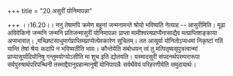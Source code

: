 +++
title = "20 असुरीं योनिमापन्ना"

+++
।।16.20।। ननु तेषामपि क्रमेण बहूनां जन्मनामन्ते श्रोयो भविष्यति नेत्याह
-- आसुरीमिति। मूढा अविवेकिनो जन्मनि जन्मनि प्रतिजन्मासुरीं योनिमापन्नाः
प्राप्ता मामीश्वरमप्राप्यैनासाद्यैव मत्प्राप्तिशङ्काया
अप्यभावात्। ,मच्छिष्टसाधुमार्गप्राप्तिमप्राप्येत्येवकारेण सूचितम्। तत
आसूर्या योनितोऽप्यधमां निकृष्टां गतिं यान्ति तेषां श्रेयः कदापि न
भविष्यतीति भावः। कौन्तेयेति संबोधयन् त्वं तु मत्पितृष्वसृपुत्रत्वान्मां
प्राप्यासूर्यादियोनिषु गन्तुमयोग्योऽसीति मा शुच इति द्योतयति। यस्मादसुरी
संपदनर्थपरम्परारूपा सर्वपुरुषार्थपरिपन्थिनी तस्माद्दैवानुग्रहान्मानुषीं
योनिपापन्नैः सर्वथैवेयं परिहरणीयेति समुदायार्थः।
